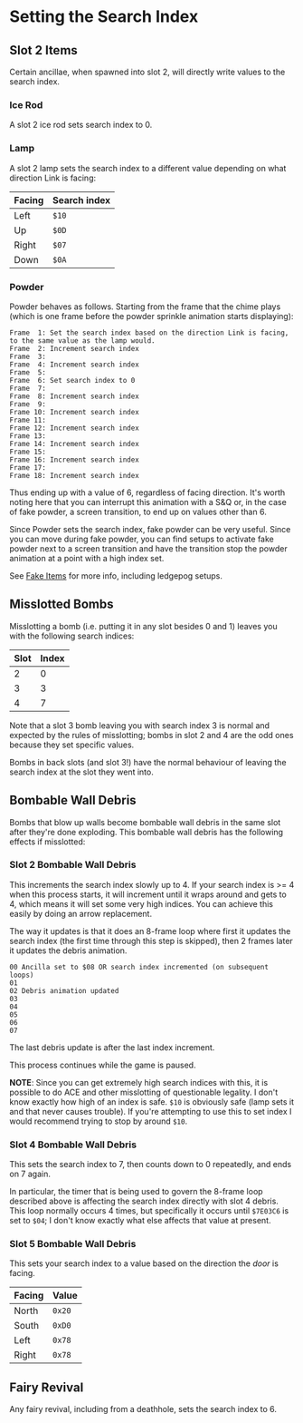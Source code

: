 # Setting the Search Index

## Slot 2 Items

Certain ancillae, when spawned into slot 2, will directly write values to the search index.

### Ice Rod

A slot 2 ice rod sets search index to 0.

### Lamp

A slot 2 lamp sets the search index to a different value depending on what direction Link is facing:

| Facing | Search index |
| ------ | ------------ |
| Left   | `$10`        |
| Up     | `$0D`        |
| Right  | `$07`        |
| Down   | `$0A`        |

### Powder

Powder behaves as follows. Starting from the frame that the chime plays (which is one frame before the powder sprinkle animation starts displaying):

```
Frame  1: Set the search index based on the direction Link is facing, to the same value as the lamp would.
Frame  2: Increment search index
Frame  3:
Frame  4: Increment search index
Frame  5:
Frame  6: Set search index to 0
Frame  7:
Frame  8: Increment search index
Frame  9:
Frame 10: Increment search index
Frame 11:
Frame 12: Increment search index
Frame 13:
Frame 14: Increment search index
Frame 15:
Frame 16: Increment search index
Frame 17:
Frame 18: Increment search index
```

Thus ending up with a value of 6, regardless of facing direction. It's worth noting here that you can interrupt this animation with a S&Q or, in the case of fake powder, a screen transition, to end up on values other than 6.


Since Powder sets the search index, fake powder can be very useful. Since you can move during fake powder, you can find setups to activate fake powder next to a screen transition and have the transition stop the powder animation at a point with a high index set.

See [Fake Items](/glitches/fake_items.md) for more info, including ledgepog setups.

## Misslotted Bombs

Misslotting a bomb (i.e. putting it in any slot besides 0 and 1) leaves you with the following search indices:

| Slot | Index |
| ---- | ----- |
| 2    | 0     |
| 3    | 3     |
| 4    | 7     |

Note that a slot 3 bomb leaving you with search index 3 is normal and expected by the rules of misslotting; bombs in slot 2 and 4 are the odd ones because they set specific values.

Bombs in back slots (and slot 3!) have the normal behaviour of leaving the search index at the slot they went into.

## Bombable Wall Debris

Bombs that blow up walls become bombable wall debris in the same slot after they're done exploding. This bombable wall debris has the following effects if misslotted:

### Slot 2 Bombable Wall Debris

This increments the search index slowly up to 4. If your search index is >= 4 when this process starts, it will increment until it wraps around and gets to 4, which means it will set some very high indices. You can achieve this easily by doing an arrow replacement.

The way it updates is that it does an 8-frame loop where first it updates the search index (the first time through this step is skipped), then 2 frames later it updates the debris animation.

```
00 Ancilla set to $08 OR search index incremented (on subsequent loops)
01
02 Debris animation updated
03
04
05
06 
07
```

The last debris update is after the last index increment.

This process continues while the game is paused.

**NOTE**: Since you can get extremely high search indices with this, it is possible to do ACE and other misslotting of questionable legality. I don't know exactly how high of an index is safe. `$10` is obviously safe (lamp sets it and that never causes trouble). If you're attempting to use this to set index I would recommend trying to stop by around `$10`.

### Slot 4 Bombable Wall Debris

This sets the search index to 7, then counts down to 0 repeatedly, and ends on 7 again.

In particular, the timer that is being used to govern the 8-frame loop described above is affecting the search index directly with slot 4 debris. This loop normally occurs 4 times, but specifically it occurs until `$7E03C6` is set to `$04`; I don't know exactly what else affects that value at present.

### Slot 5 Bombable Wall Debris

This sets your search index to a value based on the direction the *door* is facing.

| Facing | Value |
| ------ | ----- |
| North  | `0x20`|
| South  | `0xD0`|
| Left   | `0x78`|
| Right  | `0x78`|

## Fairy Revival

Any fairy revival, including from a deathhole, sets the search index to 6.
